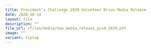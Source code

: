 ```yaml
---
title: President’s Challenge 2020 Volunteer Drive Media Release
date: 2020-10-14
layout: file
description: ""
file_url: /files/media/new_media_release_pcvd_2020.pdf
image: ""
variant: tiptap
---
```


